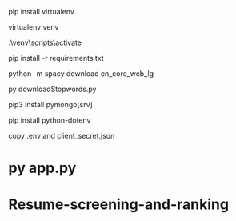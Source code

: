 
pip install virtualenv

virtualenv venv

.\venv\scripts\activate

pip install -r requirements.txt

python -m spacy download en_core_web_lg

py downloadStopwords.py

pip3 install pymongo[srv]

pip install python-dotenv

copy .env and client_secret.json

py app.py
=======
# Resume-screening-and-ranking

